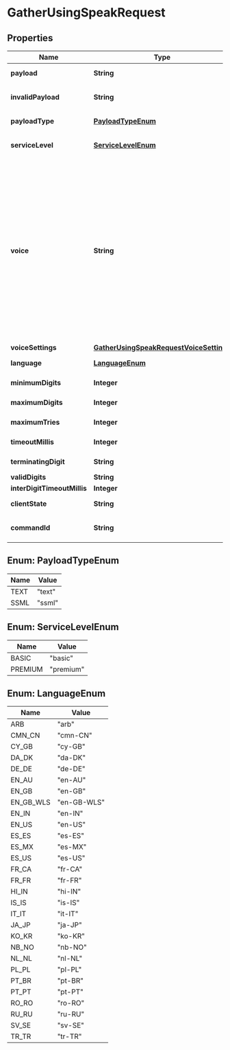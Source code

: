 

# GatherUsingSpeakRequest


## Properties

| Name | Type | Description | Notes |
|------------ | ------------- | ------------- | -------------|
|**payload** | **String** | The text or SSML to be converted into speech. There is a 3,000 character limit. |  |
|**invalidPayload** | **String** | The text or SSML to be converted into speech when digits don&#39;t match the &#x60;valid_digits&#x60; parameter or the number of digits is not between &#x60;min&#x60; and &#x60;max&#x60;. There is a 3,000 character limit. |  [optional] |
|**payloadType** | [**PayloadTypeEnum**](#PayloadTypeEnum) | The type of the provided payload. The payload can either be plain text, or Speech Synthesis Markup Language (SSML). |  [optional] |
|**serviceLevel** | [**ServiceLevelEnum**](#ServiceLevelEnum) | This parameter impacts speech quality, language options and payload types. When using &#x60;basic&#x60;, only the &#x60;en-US&#x60; language and payload type &#x60;text&#x60; are allowed. |  [optional] |
|**voice** | **String** | Specifies the voice used in speech synthesis.  - Define voices using the format &#x60;&lt;Provider&gt;.&lt;Model&gt;.&lt;VoiceId&gt;&#x60;. Specifying only the provider will give default values for voice_id and model_id.   **Supported Providers:** - **AWS:** Use &#x60;AWS.Polly.&lt;VoiceId&gt;&#x60; (e.g., &#x60;AWS.Polly.Joanna&#x60;). For neural voices, which provide more realistic, human-like speech, append &#x60;-Neural&#x60; to the &#x60;VoiceId&#x60; (e.g., &#x60;AWS.Polly.Joanna-Neural&#x60;). Check the [available voices](https://docs.aws.amazon.com/polly/latest/dg/available-voices.html) for compatibility. - **Azure:** Use &#x60;Azure.&lt;VoiceId&gt;. (e.g. Azure.en-CA-ClaraNeural, Azure.en-CA-LiamNeural, Azure.en-US-BrianMultilingualNeural, Azure.en-US-AvaMultilingualNeural. For a complete list of voices, go to [Azure Voice Gallery](https://speech.microsoft.com/portal/voicegallery).) - **ElevenLabs:** Use &#x60;ElevenLabs.&lt;ModelId&gt;.&lt;VoiceId&gt;&#x60; (e.g., &#x60;ElevenLabs.eleven_multilingual_v2.21m00Tcm4TlvDq8ikWAM&#x60;). The &#x60;ModelId&#x60; part is optional. To use ElevenLabs, you must provide your ElevenLabs API key as an integration identifier secret in &#x60;\&quot;voice_settings\&quot;: {\&quot;api_key_ref\&quot;: \&quot;&lt;secret_identifier&gt;\&quot;}&#x60;. See [integration secrets documentation](https://developers.telnyx.com/api/secrets-manager/integration-secrets/create-integration-secret) for details. Check [available voices](https://elevenlabs.io/docs/api-reference/get-voices).  - **Telnyx:** Use &#x60;Telnyx.&lt;model_id&gt;.&lt;voice_id&gt;&#x60;  For service_level basic, you may define the gender of the speaker (male or female). |  |
|**voiceSettings** | [**GatherUsingSpeakRequestVoiceSettings**](GatherUsingSpeakRequestVoiceSettings.md) |  |  [optional] |
|**language** | [**LanguageEnum**](#LanguageEnum) | The language you want spoken. This parameter is ignored when a &#x60;Polly.*&#x60; voice is specified. |  [optional] |
|**minimumDigits** | **Integer** | The minimum number of digits to fetch. This parameter has a minimum value of 1. |  [optional] |
|**maximumDigits** | **Integer** | The maximum number of digits to fetch. This parameter has a maximum value of 128. |  [optional] |
|**maximumTries** | **Integer** | The maximum number of times that a file should be played back if there is no input from the user on the call. |  [optional] |
|**timeoutMillis** | **Integer** | The number of milliseconds to wait for a DTMF response after speak ends before a replaying the sound file. |  [optional] |
|**terminatingDigit** | **String** | The digit used to terminate input if fewer than &#x60;maximum_digits&#x60; digits have been gathered. |  [optional] |
|**validDigits** | **String** | A list of all digits accepted as valid. |  [optional] |
|**interDigitTimeoutMillis** | **Integer** | The number of milliseconds to wait for input between digits. |  [optional] |
|**clientState** | **String** | Use this field to add state to every subsequent webhook. It must be a valid Base-64 encoded string. |  [optional] |
|**commandId** | **String** | Use this field to avoid duplicate commands. Telnyx will ignore any command with the same &#x60;command_id&#x60; for the same &#x60;call_control_id&#x60;. |  [optional] |



## Enum: PayloadTypeEnum

| Name | Value |
|---- | -----|
| TEXT | &quot;text&quot; |
| SSML | &quot;ssml&quot; |



## Enum: ServiceLevelEnum

| Name | Value |
|---- | -----|
| BASIC | &quot;basic&quot; |
| PREMIUM | &quot;premium&quot; |



## Enum: LanguageEnum

| Name | Value |
|---- | -----|
| ARB | &quot;arb&quot; |
| CMN_CN | &quot;cmn-CN&quot; |
| CY_GB | &quot;cy-GB&quot; |
| DA_DK | &quot;da-DK&quot; |
| DE_DE | &quot;de-DE&quot; |
| EN_AU | &quot;en-AU&quot; |
| EN_GB | &quot;en-GB&quot; |
| EN_GB_WLS | &quot;en-GB-WLS&quot; |
| EN_IN | &quot;en-IN&quot; |
| EN_US | &quot;en-US&quot; |
| ES_ES | &quot;es-ES&quot; |
| ES_MX | &quot;es-MX&quot; |
| ES_US | &quot;es-US&quot; |
| FR_CA | &quot;fr-CA&quot; |
| FR_FR | &quot;fr-FR&quot; |
| HI_IN | &quot;hi-IN&quot; |
| IS_IS | &quot;is-IS&quot; |
| IT_IT | &quot;it-IT&quot; |
| JA_JP | &quot;ja-JP&quot; |
| KO_KR | &quot;ko-KR&quot; |
| NB_NO | &quot;nb-NO&quot; |
| NL_NL | &quot;nl-NL&quot; |
| PL_PL | &quot;pl-PL&quot; |
| PT_BR | &quot;pt-BR&quot; |
| PT_PT | &quot;pt-PT&quot; |
| RO_RO | &quot;ro-RO&quot; |
| RU_RU | &quot;ru-RU&quot; |
| SV_SE | &quot;sv-SE&quot; |
| TR_TR | &quot;tr-TR&quot; |



